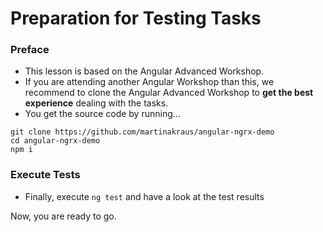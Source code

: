 # Preparation for Testing Tasks
### Preface

- This lesson is based on the Angular Advanced Workshop.
- If you are attending another Angular Workshop than this, we recommend to clone the Angular Advanced Workshop to **get the best experience** dealing with the tasks.
- You get the source code by running...

```
git clone https://github.com/martinakraus/angular-ngrx-demo
cd angular-ngrx-demo
npm i
```

### Execute Tests

- Finally, execute `ng test` and have a look at the test results

Now, you are ready to go.
